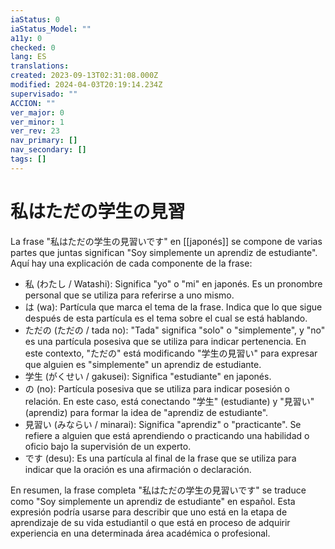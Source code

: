 ```yaml
---
iaStatus: 0
iaStatus_Model: ""
a11y: 0
checked: 0
lang: ES
translations: 
created: 2023-09-13T02:31:08.000Z
modified: 2024-04-03T20:19:14.234Z
supervisado: ""
ACCION: ""
ver_major: 0
ver_minor: 1
ver_rev: 23
nav_primary: []
nav_secondary: []
tags: []
---
```

# 私はただの学生の見習

La frase "私はただの学生の見習いです" en [[japonés]] se compone de varias partes que juntas significan "Soy simplemente un aprendiz de estudiante". Aquí hay una explicación de cada componente de la frase:

- 私 (わたし / Watashi): Significa "yo" o "mi" en japonés. Es un pronombre personal que se utiliza para referirse a uno mismo.
- は (wa): Partícula que marca el tema de la frase. Indica que lo que sigue después de esta partícula es el tema sobre el cual se está hablando.
- ただの (ただの / tada no): "Tada" significa "solo" o "simplemente", y "no" es una partícula posesiva que se utiliza para indicar pertenencia. En este contexto, "ただの" está modificando "学生の見習い" para expresar que alguien es "simplemente" un aprendiz de estudiante.
- 学生 (がくせい / gakusei): Significa "estudiante" en japonés.
- の (no): Partícula posesiva que se utiliza para indicar posesión o relación. En este caso, está conectando "学生" (estudiante) y "見習い" (aprendiz) para formar la idea de "aprendiz de estudiante".
- 見習い (みならい / minarai): Significa "aprendiz" o "practicante". Se refiere a alguien que está aprendiendo o practicando una habilidad o oficio bajo la supervisión de un experto.
- です (desu): Es una partícula al final de la frase que se utiliza para indicar que la oración es una afirmación o declaración.

En resumen, la frase completa "私はただの学生の見習いです" se traduce como "Soy simplemente un aprendiz de estudiante" en español. Esta expresión podría usarse para describir que uno está en la etapa de aprendizaje de su vida estudiantil o que está en proceso de adquirir experiencia en una determinada área académica o profesional.